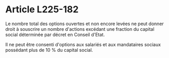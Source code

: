 # Article L225-182

Le nombre total des options ouvertes et non encore levées ne peut donner droit à souscrire un nombre d'actions excédant une fraction du capital social déterminée par décret en Conseil d'Etat.

Il ne peut être consenti d'options aux salariés et aux mandataires sociaux possédant plus de 10 % du capital social.
